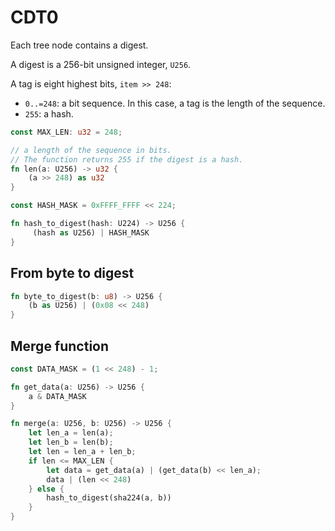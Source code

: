 # CDT0

Each tree node contains a digest.

A digest is a 256-bit unsigned integer, `U256`.

A tag is eight highest bits, `item >> 248`:
- `0..=248`: a bit sequence. In this case, a tag is the length of the sequence.
- `255`: a hash.

```rust
const MAX_LEN: u32 = 248;

// a length of the sequence in bits.
// The function returns 255 if the digest is a hash.
fn len(a: U256) -> u32 {
    (a >> 248) as u32
}

const HASH_MASK = 0xFFFF_FFFF << 224;

fn hash_to_digest(hash: U224) -> U256 {
     (hash as U256) | HASH_MASK
}
```

## From byte to digest

```rust
fn byte_to_digest(b: u8) -> U256 {
    (b as U256) | (0x08 << 248)
}
```

## Merge function

```rust
const DATA_MASK = (1 << 248) - 1;

fn get_data(a: U256) -> U256 {
    a & DATA_MASK
}

fn merge(a: U256, b: U256) -> U256 {
    let len_a = len(a);
    let len_b = len(b);
    let len = len_a + len_b;
    if len <= MAX_LEN {
        let data = get_data(a) | (get_data(b) << len_a);
        data | (len << 248)
    } else {
        hash_to_digest(sha224(a, b))
    }
}
```
